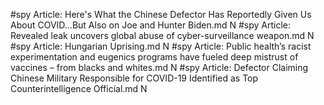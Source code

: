 #spy
Article: Here's What the Chinese Defector Has Reportedly Given Us About COVID...But Also on Joe and Hunter Biden.md N
#spy
Article: Revealed leak uncovers global abuse of cyber-surveillance weapon.md N
#spy
Article: Hungarian Uprising.md N
#spy
Article: Public health’s racist experimentation and eugenics programs have fueled deep mistrust of vaccines – from blacks and whites.md N
#spy
Article: Defector Claiming Chinese Military Responsible for COVID-19 Identified as Top Counterintelligence Official.md N
